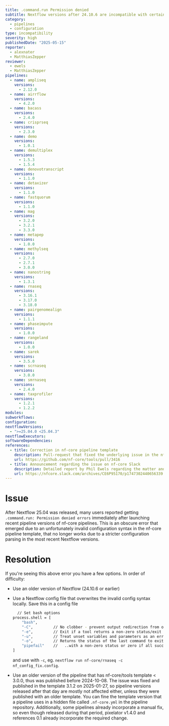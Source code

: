 ```yaml
---
title: .command.run Permission denied
subtitle: Nextflow versions after 24.10.6 are incompatible with certain nf-core pipelines published in 2024 and early 2025.
category:
  - pipelines
  - configuration
type: incompatibility
severity: high
publishedDate: "2025-05-15"
reporter:
  - alexnater
  - MatthiasZepper
reviewer:
  - ewels
  - MatthiasZepper
pipelines:
  - name: ampliseq
    versions:
      - 2.12.0
  - name: airrflow
    versions:
      - 4.2.0
  - name: bacass
    versions:
      - 2.4.0
  - name: crisprseq
    versions:
      - 2.3.0
  - name: demo
    versions:
      - 1.0.1
  - name: demultiplex
    versions:
      - 1.5.3
      - 1.5.4
  - name: denovotranscript
    versions:
      - 1.1.0
  - name: detaxizer
    versions:
      - 1.1.0
  - name: fastquorum
    versions:
      - 1.1.0
  - name: mag
    versions:
      - 3.2.0
      - 3.2.1
      - 3.3.0
  - name: metapep
    versions:
      - 1.0.0
  - name: methylseq
    versions:
      - 2.7.0
      - 2.7.1
      - 3.0.0
  - name: nanostring
    versions:
      - 1.3.1
  - name: rnaseq
    versions:
      - 3.16.1
      - 3.17.0
      - 3.18.0
  - name: pairgenomealign
    versions:
      - 1.1.1
  - name: phaseimpute
    versions:
      - 1.0.0
  - name: rangeland
    versions:
      - 1.0.0
  - name: sarek
    versions:
      - 3.5.0
  - name: scrnaseq
    versions:
      - 3.0.0
  - name: smrnaseq
    versions:
      - 2.4.0
  - name: taxprofiler
    versions:
      - 1.2.1
      - 1.2.2
modules:
subworkflows:
configuration:
nextflowVersions:
  - ">=25.04.0 <25.04.3"
nextflowExecutors:
softwareDependencies:
references:
  - title: Correction in nf-core pipeline template
    description: Pull-request that fixed the underlying issue in the nf-core pipeline template
    url: https://github.com/nf-core/tools/pull/3416
  - title: Announcement regarding the issue on nf-core Slack
    description: Detailed report by Phil Ewels regarding the matter and suggestions for resolution
    url: https://nfcore.slack.com/archives/CE6P95170/p1747302440656339
---
```


# Issue

After Nextflow 25.04 was released, many users reported getting `.command.run: Permission denied errors` immediately after launching recent pipeline versions of nf-core pipelines.
This is an obscure error that emerged due to an unfortunately invalid configuration syntax in the nf-core pipeline template, that no longer works due to a stricter configuration parsing in the most recent Nextflow versions.

# Resolution

If you're seeing this above error you have a few options. In order of difficulty:

- Use an older version of Nextflow (24.10.6 or earlier)
- Use a Nextflow config file that overwrites the invalid config syntax locally. Save this in a config file

  ```bash
    // Set bash options
  process.shell = [
      "bash",
      "-C",         // No clobber - prevent output redirection from overwriting files.
      "-e",         // Exit if a tool returns a non-zero status/exit code
      "-u",         // Treat unset variables and parameters as an error
      "-o",         // Returns the status of the last command to exit..
      "pipefail"    //   ..with a non-zero status or zero if all successfully execute
  ]
  ```

  and use with `-c`, eg. `nextflow run nf-core/rnaseq -c nf_config_fix.config`.

- Use an older version of the pipeline that has nf-core/tools template < 3.0.0, thus was published before 2024-10-08.
  The issue was fixed and published in the template 3.1.2 on 2025-01-27, so pipeline versions released after that day are mostly not affected either, unless they were published with an older template.
  You can fine the template version that a pipeline uses in a hidden file called `.nf-core.yml` in the pipeline repository.
  Additionally, some pipelines already incorporate a manual fix, so even though released during that period, pixelator v1.4.0 and references 0.1 already incorporate the required change.
